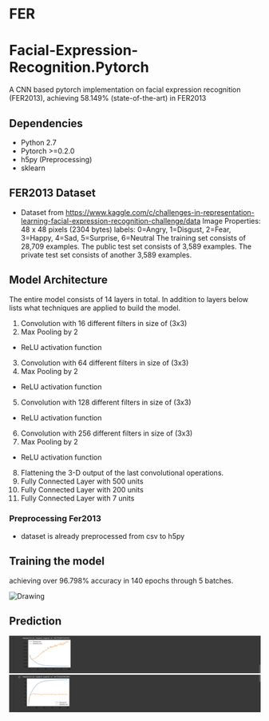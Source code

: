 # FER
# Facial-Expression-Recognition.Pytorch
A CNN based pytorch implementation on facial expression recognition (FER2013), achieving 58.149% (state-of-the-art) in FER2013



## Dependencies ##
- Python 2.7
- Pytorch >=0.2.0
- h5py (Preprocessing)
- sklearn


## FER2013 Dataset ##
- Dataset from https://www.kaggle.com/c/challenges-in-representation-learning-facial-expression-recognition-challenge/data
Image Properties: 48 x 48 pixels (2304 bytes)
labels: 0=Angry, 1=Disgust, 2=Fear, 3=Happy, 4=Sad, 5=Surprise, 6=Neutral
The training set consists of 28,709 examples. The public test set consists of 3,589 examples. The private test set consists of another 3,589 examples.

## Model Architecture ##

The entire model consists of 14 layers in total. In addition to layers below lists what techniques are applied to build the model.

1. Convolution with 16 different filters in size of (3x3)
2. Max Pooling by 2
  - ReLU activation function
3. Convolution with 64 different filters in size of (3x3)
4. Max Pooling by 2
  - ReLU activation function
5. Convolution with 128 different filters in size of (3x3)
  - ReLU activation function
6. Convolution with 256 different filters in size of (3x3)
7. Max Pooling by 2
  - ReLU activation function
8. Flattening the 3-D output of the last convolutional operations.
9. Fully Connected Layer with 500 units
10. Fully Connected Layer with 200 units
11. Fully Connected Layer with 7 units

### Preprocessing Fer2013 ###
- dataset is already preprocessed from csv to h5py 


## Training the model ##
achieving over 96.798% accuracy in 140 epochs through 5 batches.

<img src="./training.PNG" alt="Drawing"/>

## Prediction ##
<img src="./Training loss.png" alt="Drawing"/>
<img src="./Training Acc.png" alt="Drawing"/>


